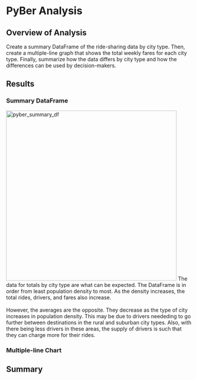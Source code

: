 # PyBer Analysis
## Overview of Analysis
Create a summary DataFrame of the ride-sharing data by city type. Then, create a multiple-line graph that shows the total weekly fares for each city type.  Finally, summarize how the data differs by city type and how the differences can be used by decision-makers.
## Results
### Summary DataFrame
<img width="462" alt="pyber_summary_df" src="https://user-images.githubusercontent.com/59906657/152372571-34ef9a36-fa00-4356-a033-27be4eea1e26.png">  
The data for totals by city type are what can be expected.  The DataFrame is in order from least population density to most.  As the density increases, the total rides, drivers, and fares also increase.
<br><br>
However, the averages are the opposite.  They decrease as the type of city increases in population density.  This may be due to drivers neededing to go further between destinations in the rural and suburban city types.  Also, with there being less drivers in these areas, the supply of drivers is such that they can charge more for their rides.

### Multiple-line Chart


## Summary

